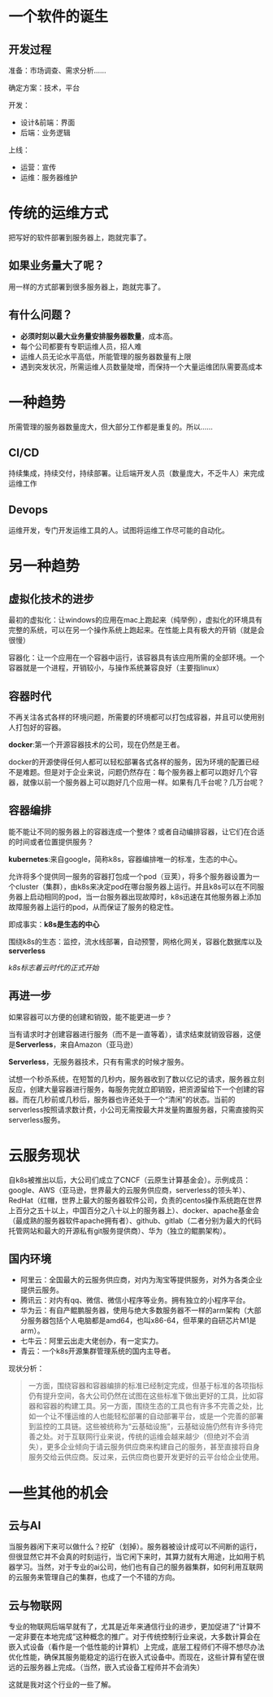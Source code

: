 # 一个软件的诞生

## 开发过程

准备：市场调查、需求分析……

确定方案：技术，平台

开发：

- 设计&前端：界面
- 后端：业务逻辑

上线：

- 运营：宣传
- 运维：服务器维护

# 传统的运维方式

把写好的软件部署到服务器上，跑就完事了。

## 如果业务量大了呢？

用一样的方式部署到很多服务器上，跑就完事了。

## 有什么问题？

- **必须时刻以最大业务量安排服务器数量**，成本高。
- 每个公司都要有专职运维人员，招人难
- 运维人员无论水平高低，所能管理的服务器数量有上限
- 遇到突发状况，所需运维人员数量陡增，而保持一个大量运维团队需要高成本

# 一种趋势

所需管理的服务器数量庞大，但大部分工作都是重复的。所以……

## CI/CD

持续集成，持续交付，持续部署。让后端开发人员（数量庞大，不乏牛人）来完成运维工作

## Devops

运维开发，专门开发运维工具的人。试图将运维工作尽可能的自动化。

# 另一种趋势

## 虚拟化技术的进步

最初的虚拟化：让windows的应用在mac上跑起来（纯举例），虚拟化的环境具有完整的系统，可以在另一个操作系统上跑起来。在性能上具有极大的开销（就是会很慢）

容器化：让一个应用在一个容器中运行，该容器具有该应用所需的全部环境。一个容器就是一个进程，开销较小，与操作系统兼容良好（主要指linux）

## 容器时代

不再关注各式各样的环境问题，所需要的环境都可以打包成容器，并且可以使用别人打包好的容器。

**docker**:第一个开源容器技术的公司，现在仍然是王者。

docker的开源使得任何人都可以轻松部署各式各样的服务，因为环境的配置已经不是难题。但是对于企业来说，问题仍然存在：每个服务器上都可以跑好几个容器，就像以前一个服务器上可以跑好几个应用一样。如果有几千台呢？几万台呢？

## 容器编排

能不能让不同的服务器上的容器连成一个整体？或者自动编排容器，让它们在合适的时间或者位置提供服务？

**kubernetes**:来自google，简称k8s，容器编排唯一的标准，生态的中心。

允许将多个提供同一服务的容器打包成一个pod（豆荚），将多个服务器设置为一个cluster（集群），由k8s来决定pod在哪台服务器上运行。并且k8s可以在不同服务器上启动相同的pod，当一台服务器出现故障时，k8s迅速在其他服务器上添加故障服务器上运行的pod，从而保证了服务的稳定性。

即成事实：**k8s是生态的中心**

围绕k8s的生态：监控，流水线部署，自动预警，网格化网关，容器化数据库以及**serverless**

*k8s标志着云时代的正式开始*

## 再进一步

如果容器可以方便的创建和销毁，能不能更进一步？

当有请求时才创建容器进行服务（而不是一直等着），请求结束就销毁容器，这便是**Serverless**，来自Amazon（亚马逊）

**Serverless**，无服务器技术，只有有需求的时候才服务。

试想一个秒杀系统，在短暂的几秒内，服务器收到了数以亿记的请求，服务器立刻反应，创建大量容器进行服务，每服务完就立即销毁，把资源留给下一个创建的容器。而在几秒前或几秒后，服务器也许还处于一个“清闲”的状态。当前的serverless按照请求数计费，小公司无需按最大并发量购置服务器，只需直接购买serverless服务。

# 云服务现状

自k8s被推出以后，大公司们成立了CNCF（云原生计算基金会）。示例成员：google、AWS（亚马逊，世界最大的云服务供应商，serverless的领头羊）、RedHat（红帽，世界上最大的服务器软件公司，负责的centos操作系统跑在世界上百分之五十以上，中国百分之八十以上的服务器上）、docker、apache基金会（最成熟的服务器软件apache拥有者）、github、gitlab（二者分别为最大的代码托管网站和最大的开源私有git服务提供商）、华为（独立的鲲鹏架构）。

## 国内环境

- 阿里云：全国最大的云服务供应商，对内为淘宝等提供服务，对外为各类企业提供云服务。
- 腾讯云：对内有qq、微信、微信小程序等业务。拥有独立的小程序平台。
- 华为云：有自产鲲鹏服务器，使用与绝大多数服务器不一样的arm架构（大部分服务器包括个人电脑都是amd64，也叫x86-64，但苹果的自研芯片M1是arm）。
- 七牛云：阿里云出走大佬创办，有一定实力。
- 青云：一个k8s开源集群管理系统的国内主导者。

现状分析：

> 一方面，围绕容器和容器编排的标准已经制定完成，但基于标准的各项指标仍有提升空间，各大公司仍然在试图在这些标准下做出更好的工具，比如容器和容器的构建工具。另一方面，围绕生态的工具也有许多不完善之处，比如一个让不懂运维的人也能轻松部署的自动部署平台，或是一个完善的部署到监控的工具链。这些被统称为“云基础设施”，云基础设施仍然有许多待完善之处。对于互联网行业来说，传统的运维会越来越少（但绝对不会消失），更多企业倾向于请云服务供应商来构建自己的服务，甚至直接将自身服务交给云供应商。反过来，云供应商也要开发更好的云平台给企业使用。

# 一些其他的机会

## 云与AI

当服务器闲下来可以做什么？挖矿（划掉）。服务器被设计成可以不间断的运行，但很显然它并不会真的时刻运行，当它闲下来时，其算力就有大用途，比如用于机器学习。当然，对于专业的ai公司，他们也有自己的服务器集群，如何利用互联网的云服务来管理自己的集群，也成了一个不错的方向。

## 云与物联网

专业的物联网后端早就有了，尤其是近年来通信行业的进步，更加促进了“计算不一定非要在本地完成”这种概念的推广。对于传统控制行业来说，大多数计算会在嵌入式设备（看作是一个低性能的计算机）上完成，底层工程师们不得不想尽办法优化性能，确保其服务能稳定的运行在嵌入式设备中。而现在，这些计算有望在很远的云服务器上完成。（当然，嵌入式设备工程师并不会消失）

这就是我对这个行业的一些了解。